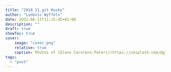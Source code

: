 ```yaml
---
title: "2018 11_git Husky"
author: "Ludovic Wyffels"
date: 2022-06-11T11:15:45+02:00
description: ""
draft: true
showToc: true
cover:
    image: "cover.png"
    relative: true
    caption: Photos of [Glenn Carstens-Peters](https://unsplash.com/@glenncarstenspeters) on [Unsplash](https://unsplash.com)
tags:
  - "post"
---
```

